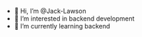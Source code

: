 - 👋 Hi, I’m @Jack-Lawson
- 👀 I’m interested in backend development
- 🌱 I’m currently learning backend
<!---
Jack-Lawson/Jack-Lawson is a ✨ special ✨ repository because its `README.md` (this file) appears on your GitHub profile.
You can click the Preview link to take a look at your changes.
--->
